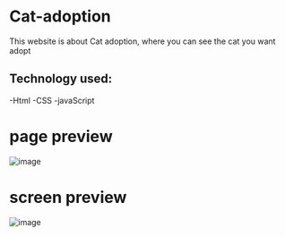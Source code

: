 # Cat-adoption
This website is about Cat adoption, where you can see the cat you want adopt

## Technology used: 
-Html
-CSS
-javaScript

# page preview 
![image](https://github.com/user-attachments/assets/400e4d34-9f5d-4cd7-893a-c5f348777d87)

# screen preview
![image](https://github.com/user-attachments/assets/75ea7d99-18c6-4c74-815c-2b566f89954d)

